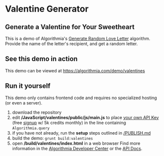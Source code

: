 # Valentine Generator

## Generate a Valentine for Your Sweetheart

This is a demo of Algorithmia's [Generate Random Love Letter](https://algorithmia.com/algorithms/ngram/GenerateRandomLoveLetter) algorithm. Provide the name of the letter's recipient, and get a random letter.

## See this demo in action

This demo can be viewed at https://algorithmia.com/demo/valentines

## Run it yourself

This demo only contains frontend code and requires no specialized hosting (or even a server).

1. download the repository
2. edit **/JavaScript/valentines/public/js/main.js** to place [your own API Key](https://algorithmia.com/user#credentials) (free [signup](https://algorithmia.com/?invite=ghsamples) w/ 5k credits monthly) in the line containing `Algorithmia.query`
4. if you have not already, run the **setup** steps outlined in [/PUBLISH.md](../../PUBLISH.md)
5. build the demo: `grunt build:valentines`
6. open **/build/valentines/index.html** in a web browser
 Find more information in the [Algorithmia Developer Center](http://developers.algorithmia.com) or the [API Docs](http://docs.algorithmia.com/).